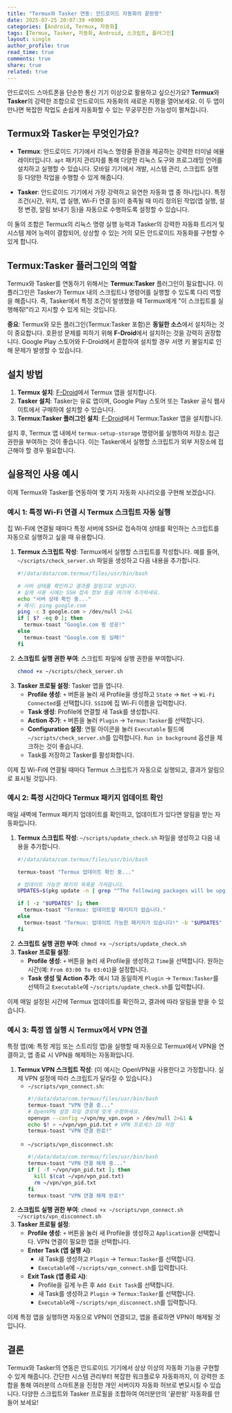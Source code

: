 ```yaml
---
title: "Termux와 Tasker 연동: 안드로이드 자동화의 끝판왕"
date: 2025-07-25 20:07:39 +0900
categories: [Android, Termux, 자동화]
tags: [Termux, Tasker, 자동화, Android, 스크립트, 플러그인]
layout: single
author_profile: true
read_time: true
comments: true
share: true
related: true
---
```


안드로이드 스마트폰을 단순한 통신 기기 이상으로 활용하고 싶으신가요? **Termux**와 **Tasker**의 강력한 조합으로 안드로이드 자동화의 새로운 지평을 열어보세요. 이 두 앱이 만나면 복잡한 작업도 손쉽게 자동화할 수 있는 무궁무진한 가능성이 펼쳐집니다.

## Termux와 Tasker는 무엇인가요?

*   **Termux**: 안드로이드 기기에서 리눅스 명령줄 환경을 제공하는 강력한 터미널 에뮬레이터입니다. `apt` 패키지 관리자를 통해 다양한 리눅스 도구와 프로그래밍 언어를 설치하고 실행할 수 있습니다. 모바일 기기에서 개발, 시스템 관리, 스크립트 실행 등 다양한 작업을 수행할 수 있게 해줍니다.

*   **Tasker**: 안드로이드 기기에서 가장 강력하고 유연한 자동화 앱 중 하나입니다. 특정 조건(시간, 위치, 앱 실행, Wi-Fi 연결 등)이 충족될 때 미리 정의된 작업(앱 실행, 설정 변경, 알림 보내기 등)을 자동으로 수행하도록 설정할 수 있습니다.

이 둘의 조합은 Termux의 리눅스 명령 실행 능력과 Tasker의 강력한 자동화 트리거 및 시스템 제어 능력이 결합되어, 상상할 수 있는 거의 모든 안드로이드 자동화를 구현할 수 있게 합니다.

## Termux:Tasker 플러그인의 역할

Termux와 Tasker를 연동하기 위해서는 **Termux:Tasker** 플러그인이 필요합니다. 이 플러그인은 Tasker가 Termux 내의 스크립트나 명령어를 실행할 수 있도록 다리 역할을 해줍니다. 즉, Tasker에서 특정 조건이 발생했을 때 Termux에게 "이 스크립트를 실행해줘!"라고 지시할 수 있게 되는 것입니다.

**중요**: Termux와 모든 플러그인(Termux:Tasker 포함)은 **동일한 소스**에서 설치하는 것이 중요합니다. 호환성 문제를 피하기 위해 **F-Droid**에서 설치하는 것을 강력히 권장합니다. Google Play 스토어와 F-Droid에서 혼합하여 설치할 경우 서명 키 불일치로 인해 문제가 발생할 수 있습니다.

## 설치 방법

1.  **Termux 설치**: [F-Droid](https://f-droid.org/packages/com.termux/)에서 Termux 앱을 설치합니다.
2.  **Tasker 설치**: Tasker는 유료 앱이며, Google Play 스토어 또는 Tasker 공식 웹사이트에서 구매하여 설치할 수 있습니다.
3.  **Termux:Tasker 플러그인 설치**: [F-Droid](https://f-droid.org/packages/com.termux.tasker/)에서 Termux:Tasker 앱을 설치합니다.

설치 후, Termux 앱 내에서 `termux-setup-storage` 명령어를 실행하여 저장소 접근 권한을 부여하는 것이 좋습니다. 이는 Tasker에서 실행할 스크립트가 외부 저장소에 접근해야 할 경우 필요합니다.

## 실용적인 사용 예시

이제 Termux와 Tasker를 연동하여 몇 가지 자동화 시나리오를 구현해 보겠습니다.

### 예시 1: 특정 Wi-Fi 연결 시 Termux 스크립트 자동 실행

집 Wi-Fi에 연결될 때마다 특정 서버에 SSH로 접속하여 상태를 확인하는 스크립트를 자동으로 실행하고 싶을 때 유용합니다.

1.  **Termux 스크립트 작성**: Termux에서 실행할 스크립트를 작성합니다. 예를 들어, `~/scripts/check_server.sh` 파일을 생성하고 다음 내용을 추가합니다.
    ```bash
    #!/data/data/com.termux/files/usr/bin/bash
    
    # 서버 상태를 확인하고 결과를 알림으로 보냅니다.
    # 실제 사용 시에는 SSH 접속 정보 등을 여기에 추가하세요.
    echo "서버 상태 확인 중..."
    # 예시: ping google.com
    ping -c 3 google.com > /dev/null 2>&1
    if [ $? -eq 0 ]; then
      termux-toast "Google.com 핑 성공!"
    else
      termux-toast "Google.com 핑 실패!"
    fi
    ```
2.  **스크립트 실행 권한 부여**: 스크립트 파일에 실행 권한을 부여합니다.
    ```bash
    chmod +x ~/scripts/check_server.sh
    ```
3.  **Tasker 프로필 설정**: Tasker 앱을 엽니다.
    *   **Profile 생성**: `+` 버튼을 눌러 새 Profile을 생성하고 `State` -> `Net` -> `Wi-Fi Connected`를 선택합니다. `SSID`에 집 Wi-Fi 이름을 입력합니다.
    *   **Task 생성**: Profile에 연결할 새 Task를 생성합니다.
    *   **Action 추가**: `+` 버튼을 눌러 `Plugin` -> `Termux:Tasker`를 선택합니다.
    *   **Configuration 설정**: 연필 아이콘을 눌러 `Executable` 필드에 `~/scripts/check_server.sh`를 입력합니다. `Run in background` 옵션을 체크하는 것이 좋습니다.
    *   Task를 저장하고 Tasker를 활성화합니다.

이제 집 Wi-Fi에 연결될 때마다 Termux 스크립트가 자동으로 실행되고, 결과가 알림으로 표시될 것입니다.

### 예시 2: 특정 시간마다 Termux 패키지 업데이트 확인

매일 새벽에 Termux 패키지 업데이트를 확인하고, 업데이트가 있다면 알림을 받는 자동화입니다.

1.  **Termux 스크립트 작성**: `~/scripts/update_check.sh` 파일을 생성하고 다음 내용을 추가합니다.
    ```bash
    #!/data/data/com.termux/files/usr/bin/bash
    
    termux-toast "Termux 업데이트 확인 중..."
    
    # 업데이트 가능한 패키지 목록을 가져옵니다.
    UPDATES=$(pkg update -n | grep "^The following packages will be upgraded:" -A 100 | grep -v "^The following packages will be upgraded:" | grep -v "^$")
    
    if [ -z "$UPDATES" ]; then
      termux-toast "Termux: 업데이트할 패키지가 없습니다."
    else
      termux-toast "Termux: 업데이트 가능한 패키지가 있습니다!" -b "$UPDATES"
    fi
    ```
2.  **스크립트 실행 권한 부여**: `chmod +x ~/scripts/update_check.sh`
3.  **Tasker 프로필 설정**:
    *   **Profile 생성**: `+` 버튼을 눌러 새 Profile을 생성하고 `Time`을 선택합니다. 원하는 시간(예: `From 03:00 To 03:01`)을 설정합니다.
    *   **Task 생성 및 Action 추가**: 예시 1과 동일하게 `Plugin` -> `Termux:Tasker`를 선택하고 `Executable`에 `~/scripts/update_check.sh`를 입력합니다.

이제 매일 설정된 시간에 Termux 업데이트를 확인하고, 결과에 따라 알림을 받을 수 있습니다.

### 예시 3: 특정 앱 실행 시 Termux에서 VPN 연결

특정 앱(예: 특정 게임 또는 스트리밍 앱)을 실행할 때 자동으로 Termux에서 VPN을 연결하고, 앱 종료 시 VPN을 해제하는 자동화입니다.

1.  **Termux VPN 스크립트 작성**: (이 예시는 OpenVPN을 사용한다고 가정합니다. 실제 VPN 설정에 따라 스크립트가 달라질 수 있습니다.)
    *   `~/scripts/vpn_connect.sh`:
        ```bash
        #!/data/data/com.termux/files/usr/bin/bash
        termux-toast "VPN 연결 중..."
        # OpenVPN 설정 파일 경로에 맞게 수정하세요.
        openvpn --config ~/vpn/my_vpn.ovpn > /dev/null 2>&1 &
        echo $! > ~/vpn/vpn_pid.txt # VPN 프로세스 ID 저장
        termux-toast "VPN 연결 완료!"
        ```
    *   `~/scripts/vpn_disconnect.sh`:
        ```bash
        #!/data/data/com.termux/files/usr/bin/bash
        termux-toast "VPN 연결 해제 중..."
        if [ -f ~/vpn/vpn_pid.txt ]; then
          kill $(cat ~/vpn/vpn_pid.txt)
          rm ~/vpn/vpn_pid.txt
        fi
        termux-toast "VPN 연결 해제 완료!"
        ```
2.  **스크립트 실행 권한 부여**: `chmod +x ~/scripts/vpn_connect.sh ~/scripts/vpn_disconnect.sh`
3.  **Tasker 프로필 설정**:
    *   **Profile 생성**: `+` 버튼을 눌러 새 Profile을 생성하고 `Application`을 선택합니다. VPN 연결이 필요한 앱을 선택합니다.
    *   **Enter Task (앱 실행 시)**:
        *   새 Task를 생성하고 `Plugin` -> `Termux:Tasker`를 선택합니다.
        *   `Executable`에 `~/scripts/vpn_connect.sh`를 입력합니다.
    *   **Exit Task (앱 종료 시)**:
        *   Profile을 길게 누른 후 `Add Exit Task`를 선택합니다.
        *   새 Task를 생성하고 `Plugin` -> `Termux:Tasker`를 선택합니다.
        *   `Executable`에 `~/scripts/vpn_disconnect.sh`를 입력합니다.

이제 특정 앱을 실행하면 자동으로 VPN이 연결되고, 앱을 종료하면 VPN이 해제될 것입니다.

## 결론

Termux와 Tasker의 연동은 안드로이드 기기에서 상상 이상의 자동화 기능을 구현할 수 있게 해줍니다. 간단한 시스템 관리부터 복잡한 워크플로우 자동화까지, 이 강력한 조합을 통해 여러분의 스마트폰을 진정한 개인 서버이자 자동화 허브로 변모시킬 수 있습니다. 다양한 스크립트와 Tasker 프로필을 조합하여 여러분만의 '끝판왕' 자동화를 만들어 보세요!
